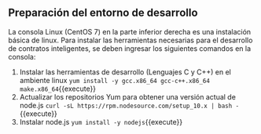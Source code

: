 ## Preparación del entorno de desarrollo

La consola Linux (CentOS 7) en la parte inferior derecha es una instalación básica de linux.
Para instalar las herramientas necesarias para el desarrollo de contratos inteligentes, se deben
ingresar los siguientes comandos en la consola:

1. Instalar las herramientas de desarrollo (Lenguajes C y C++) en el ambiente linux
`yum install -y gcc.x86_64 gcc-c++.x86_64 make.x86_64`{{execute}}
2. Actualizar los repositorios Yum para obtener una versión actual de node.js
`curl -sL https://rpm.nodesource.com/setup_10.x | bash -`{{execute}}
3. Instalar node.js
`yum install -y nodejs`{{execute}}

